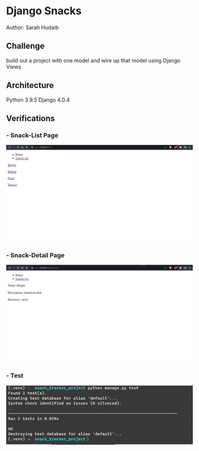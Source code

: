 # Django Snacks
Author: Sarah Hudaib

## Challenge
build out a project with one model and wire up that model using Django Views

## Architecture
Python 3.9.5
Django 4.0.4

## Verifications

### - Snack-List Page
![snack list](./assets/django04.png "snack list")

### - Snack-Detail Page
![snack list](./assets/django05.png "snack Detail")

### - Test
![Test](./assets/django06.png "Test")